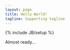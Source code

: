 ```yaml
---
layout: page
title: Hello World!
tagline: Supporting tagline
---
```

{% include JB/setup %}

Almost ready...
